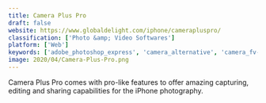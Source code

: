 ```yaml
---
title: Camera Plus Pro
draft: false 
website: https://www.globaldelight.com/iphone/camerapluspro/
classification: ['Photo &amp; Video Softwares']
platform: ['Web']
keywords: ['adobe_photoshop_express', 'camera_alternative', 'camera_fv-5', 'camerabag_photo', 'color_splash', 'dumpr', 'facetune', 'funny_photo_maker', 'loonapix', 'open_camera', 'padlet_briefcase', 'paint_fx', 'pixelmator', 'pixlr', 'pixlr-o-matic', 'procam_4', 'retrica', 'vsco']
image: 2020/04/Camera-Plus-Pro.png
---
```

Camera Plus Pro comes with pro-like features to offer amazing capturing, editing and sharing capabilities for the iPhone photography.